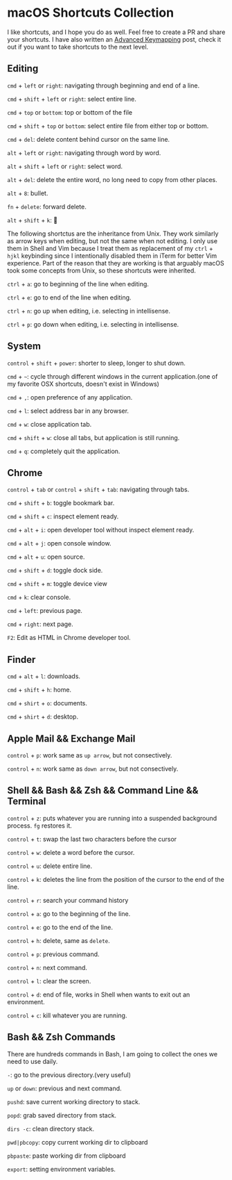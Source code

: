 # macOS Shortcuts Collection

I like shortcuts, and I hope you do as well. Feel free to create a PR and share your shortcuts. I have also written an <a href="https://github.com/yifanchen/advanced-keymapping">Advanced Keymapping</a> post, check it out if you want to take shortcuts to the next level.

## Editing

`cmd` + `left` or `right`: navigating through beginning and end of a line.

`cmd` + `shift` + `left` or `right`: select entire line.

`cmd` + `top` or `bottom`: top or bottom of the file

`cmd` + `shift` + `top` or `bottom`: select entire file from either top or bottom.

`cmd` + `del`: delete content behind cursor on the same line.

`alt` + `left` or `right`: navigating through word by word.

`alt` + `shift` + `left` or `right`: select word.

`alt` + `del`: delete the entire word, no long need to copy from other places.

`alt` + `8`: bullet.

`fn` + `delete`: forward delete.

`alt` + `shift` + `k`: 

The following shortctus are the inheritance from Unix. They work similarly as arrow keys when editing, but not the same when not editing. I only use them in Shell and Vim because I treat them as replacement of my `ctrl` + `hjkl` keybinding since I intentionally disabled them in iTerm for better Vim experience. Part of the reason that they are working is that arguably macOS took some concepts from Unix, so these shortcuts were inherited.

`ctrl` + `a`: go to beginning of the line when editing.

`ctrl` + `e`: go to end of the line when editing.

`ctrl` + `n`: go up when editing, i.e. selecting in intellisense.

`ctrl` + `p`: go down when editing, i.e. selecting in intellisense.

## System

`control` + `shift` + `power`: shorter to sleep, longer to shut down.

`cmd` + `~`: cycle through different windows in the current application.(one of my favorite OSX shortcuts, doesn't exist in Windows)

`cmd` + `,`: open preference of any application.

`cmd` + `l`: select address bar in any browser.

`cmd` + `w`: close application tab.

`cmd` + `shift` + `w`: close all tabs, but application is still running.

`cmd` + `q`: completely quit the application.

## Chrome

`control` + `tab` or `control` + `shift` + `tab`: navigating through tabs.

`cmd` + `shift` + `b`: toggle bookmark bar.

`cmd` + `shift` + `c`: inspect element ready.

`cmd` + `alt` + `i`: open developer tool without inspect element ready.

`cmd` + `alt` + `j`: open console window.

`cmd` + `alt` + `u`: open source.

`cmd` + `shift` + `d`: toggle dock side.

`cmd` + `shift` + `m`: toggle device view

`cmd` + `k`: clear console.

`cmd` + `left`: previous page.

`cmd` + `right`: next page.

`F2`: Edit as HTML in Chrome developer tool.

## Finder

`cmd` + `alt` + `l`: downloads.

`cmd` + `shift` + `h`: home.

`cmd` + `shirt` + `o`: documents.

`cmd` + `shirt` + `d`: desktop.

## Apple Mail && Exchange Mail

`control` + `p`: work same as `up arrow`, but not consectively.

`control` + `n`: work same as `down arrow`, but not consectively.

## Shell && Bash && Zsh && Command Line && Terminal

`control` + `z`: puts whatever you are running into a suspended background process. `fg` restores it.

`control` + `t`: swap the last two characters before the cursor

`control` + `w`: delete a word before the cursor.

`control` + `u`: delete entire line.

`control` + `k`: deletes the line from the position of the cursor to the end of the line.

`control` + `r`: search your command history

`control` + `a`: go to the beginning of the line.

`control` + `e`: go to the end of the line.

`control` + `h`: delete, same as `delete`.

`control` + `p`: previous command.

`control` + `n`: next command.

`control` + `l`: clear the screen.

`control` + `d`: end of file, works in Shell when wants to exit out an environment.

`control` + `c`: kill whatever you are running.

## Bash && Zsh Commands

There are hundreds commands in Bash, I am going to collect the ones we need to use daily.

`-`: go to the previous directory.(very useful)

`up` or `down`: previous and next command.

`pushd`: save current working directory to stack.

`popd`: grab saved directory from stack.

`dirs -c`: clean directory stack.

`pwd|pbcopy`: copy current working dir to clipboard

`pbpaste`: paste working dir from clipboard

`export`: setting environment variables.
